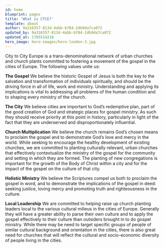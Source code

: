```yaml
---
id: home
blueprint: pages
title: 'What is CTCE?'
template: about
author: 9a316357-813d-4abb-b784-2db9da7ca072
updated_by: 9a316357-813d-4abb-b784-2db9da7ca072
updated_at: 1705514218
hero_image: hero-images/hero-london-3.jpg
---
```

City to City Europe is a trans-denominational network of urban churches and church plants committed to fostering a movement of the gospel in the cities of Europe. The following values unite us:

**The Gospel**
We believe the historic Gospel of Jesus is both the key to the salvation and transformation of individuals spiritually, and should be the driving force in all of life, work and ministry. Understanding and applying its implications is vital to addressing all problems of the human condition and to shaping every ministry of the church.

**The City**
We believe cities are important to God’s redemptive plan, part of the good creation of God and strategic places for gospel ministry. As such they should receive priority at this point in history, particularly in light of the fact that they are underserved and disproportionately influential.

**Church Multiplication**
We believe the church remains God’s chosen means to proclaim the gospel and to demonstrate God’s love and mercy in the world. While seeking to encourage the healthy development of existing churches, we are committed to planting culturally relevant, urban churches that effectively contextualize the ministry of the gospel for the community and setting in which they are formed. The planting of new congregations is important for the growth of the Body of Christ within a city and for the impact of the gospel on the culture of that city.

**Holistic Ministry**
We believe the Scriptures compel us both to proclaim the gospel in word, and to demonstrate the implications of the gospel in deed: seeking justice, loving mercy and promoting truth and righteousness in the culture.

**Local Leadership**
We are committed to helping raise up church planting leaders local to the various cultural milieus in the cities of Europe. Generally they will have a greater ability to parse their own culture and to apply the gospel effectively to their culture than outsiders brought in to do gospel ministry. While there may be need to target specific groups of people of similar cultural background and orientation in the cities, there is also great need for churches that will reflect the cultural and socio-economic diversity of people living in the cities.